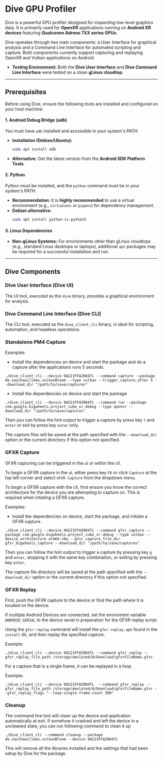 # Dive GPU Profiler

Dive is a powerful GPU profiler designed for inspecting low-level graphics data. It is primarily used for **OpenXR** applications running on **Android XR devices** featuring **Qualcomm Adreno 7XX series GPUs**.

Dive operates through two main components: a User Interface for graphical analysis and a Command Line Interface for automated scripting and capture. Both components currently support capturing and replaying OpenXR and Vulkan applications on Android.

* **Testing Environment:** Both the **Dive User Interface** and **Dive Command Line Interface** were tested on a clean **gLinux cloudtop**.

---

## Prerequisites

Before using Dive, ensure the following tools are installed and configured on your host machine:

#### 1. Android Debug Bridge (adb)
You must have `adb` installed and accessible in your system's PATH.
* **Installation (Debian/Ubuntu):**
    ```bash
    sudo apt install adb
    ```
* **Alternative:** Get the latest version from the **Android SDK Platform Tools**.

#### 2. Python
Python must be installed, and the `python` command must be in your system's PATH.
* **Recommendation:** It is **highly recommended** to use a virtual environment (e.g., `virtualenv` or `pipenv`) for dependency management.
* **Debian alternative:**
    ```bash
    sudo apt install python-is-python3
    ```

#### 3. Linux Dependencies
* **Non-gLinux Systems:** For environments other than gLinux cloudtops (e.g., standard Linux desktops or laptops), additional `apt` packages may be required for a successful installation and run.

---

## Dive Components

### Dive User Interface (Dive UI)

The UI tool, executed as the `dive` binary, provides a graphical environment for analysis.

### Dive Command Line Interface (Dive CLI)

The CLI tool, executed as the `dive_client_cli` binary, is ideal for scripting, automation, and headless operations.

### Standalone PM4 Capture

Examples:
 - Install the dependencies on device and start the package and do a capture after the applications runs 5 seconds.
 ```
 ./dive_client_cli --device 9A221FFAZ004TL --command capture --package de.saschawillems.vulkanBloom --type vulkan --trigger_capture_after 5 --download_dir "/path/to/save/captures"
 ```

 - Install the dependencies on device and start the package
 ```
 ./dive_client_cli --device 9A221FFAZ004TL --command run --package com.google.bigwheels.project_cube_xr.debug --type openxr --download_dir "/path/to/save/captures"
 ```
Then you can follow the hint output to trigger a capture by press key `t` and `enter` or exit by press key `enter` only.

The capture files will be saved at the path specified with the `--download_dir` option or the current directory if this option not specified.

### GFXR Capture
GFXR capturing can be triggered in the ui or within the cli.

To begin a GFXR capture in the ui, either press key `F6` or click `Capture` at the top left corner and select `GFXR Capture` from the dropdown menu.

To begin a GFXR capture with the cli, first ensure you know the correct architecture for the device you are attempting to capture on. This is required when intiating a GFXR capture.

Examples:
 - Install the dependencies on device, start the package, and initiate a GFXR capture.
 ```
 ./dive_client_cli --device 9A221FFAZ004TL --command gfxr_capture --package com.google.bigwheels.project_cube_xr.debug --type vulkan --device_architecture arm64-v8a --gfxr_capture_file_dir gfxr_bigwheels_capture --download_dir "/path/to/save/captures"
 ```

Then you can follow the hint output to trigger a capture by pressing key `g` and `enter`, stopping it with the same key combination, or exiting by pressing key `enter`.

The capture file directory will be saved at the path specified with the `--download_dir` option or the current directory if this option not specified.

### GFXR Replay

First, push the GFXR capture to the device or find the path where it is located on the device.

If multiple Android Devices are connected, set the enviroment variable `ANDROID_SERIAL` to the device serial in preparation for the GFXR replay script.

Using the `gfxr-replay` command will install the `gfxr-replay.apk` found in the `install` dir, and then replay the specified capture.

Example:
```
./dive_client_cli --device 9A221FFAZ004TL --command gfxr_replay --gfxr_replay_file_path /storage/emulated/0/Download/gfxrFileName.gfxr
```

For a capture that is a single frame, it can be replayed in a loop.

Example:
```
./dive_client_cli --device 9A221FFAZ004TL  --command gfxr_replay --gfxr_replay_file_path /storage/emulated/0/Download/gfxrFileName.gfxr --gfxr_replay_flags "--loop-single-frame-count 300"
```

### Cleanup

The command line tool will clean up the device and application automatically at exit. If somehow it crashed and left the device in a uncleaned state, you can run following command to clean it up

```
./dive_client_cli --command cleanup --package de.saschawillems.vulkanBloom --device 9A221FFAZ004TL
```
This will remove all the libraries installed and the settings that had been setup by Dive for the package.